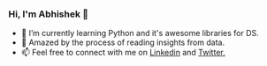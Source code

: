 ### Hi, I'm Abhishek 👋

- 🌱 I’m currently learning Python and it's awesome libraries for DS.
- 🔭 Amazed by the process of reading insights from data.
- 📫 Feel free to connect with me on [Linkedin](linkedin.com/in/akpmpr) and [Twitter.](twitter.com/datasafari)
